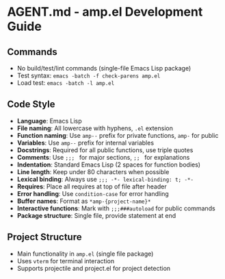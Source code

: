 # AGENT.md - amp.el Development Guide

## Commands
- No build/test/lint commands (single-file Emacs Lisp package)
- Test syntax: `emacs -batch -f check-parens amp.el`
- Load test: `emacs -batch -l amp.el`

## Code Style
- **Language**: Emacs Lisp
- **File naming**: All lowercase with hyphens, `.el` extension
- **Function naming**: Use `amp--` prefix for private functions, `amp-` for public
- **Variables**: Use `amp--` prefix for internal variables
- **Docstrings**: Required for all public functions, use triple quotes
- **Comments**: Use `;;; ` for major sections, `;; ` for explanations
- **Indentation**: Standard Emacs Lisp (2 spaces for function bodies)
- **Line length**: Keep under 80 characters when possible
- **Lexical binding**: Always use `;;; -*- lexical-binding: t; -*-`
- **Requires**: Place all requires at top of file after header
- **Error handling**: Use `condition-case` for error handling
- **Buffer names**: Format as `*amp-{project-name}*`
- **Interactive functions**: Mark with `;;;###autoload` for public commands
- **Package structure**: Single file, provide statement at end

## Project Structure
- Main functionality in `amp.el` (single file package)
- Uses `vterm` for terminal interaction
- Supports projectile and project.el for project detection

